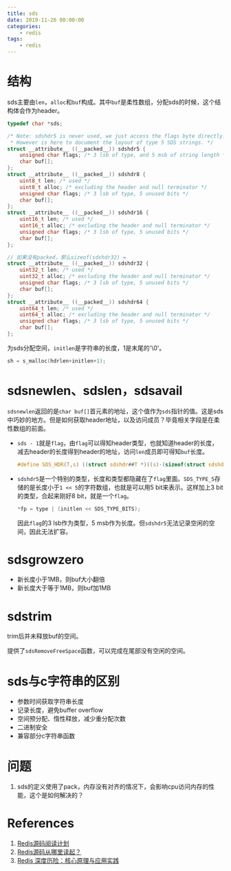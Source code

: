 ```yaml
---
title: sds
date: 2019-11-26 00:00:00
categories:
    - redis
tags:
    - redis
---
```


# 结构
sds主要由`len`，`alloc`和`buf`构成。其中`buf`是柔性数组，分配sds的时候，这个结构体会作为header。

```c
typedef char *sds;

/* Note: sdshdr5 is never used, we just access the flags byte directly.
 * However is here to document the layout of type 5 SDS strings. */
struct __attribute__ ((__packed__)) sdshdr5 {
    unsigned char flags; /* 3 lsb of type, and 5 msb of string length */
    char buf[];
};
struct __attribute__ ((__packed__)) sdshdr8 {
    uint8_t len; /* used */
    uint8_t alloc; /* excluding the header and null terminator */
    unsigned char flags; /* 3 lsb of type, 5 unused bits */
    char buf[];
};
struct __attribute__ ((__packed__)) sdshdr16 {
    uint16_t len; /* used */
    uint16_t alloc; /* excluding the header and null terminator */
    unsigned char flags; /* 3 lsb of type, 5 unused bits */
    char buf[];
};

// 如果没有packed，那么sizeof(sdshdr32) =
struct __attribute__ ((__packed__)) sdshdr32 {
    uint32_t len; /* used */
    uint32_t alloc; /* excluding the header and null terminator */
    unsigned char flags; /* 3 lsb of type, 5 unused bits */
    char buf[];
};
struct __attribute__ ((__packed__)) sdshdr64 {
    uint64_t len; /* used */
    uint64_t alloc; /* excluding the header and null terminator */
    unsigned char flags; /* 3 lsb of type, 5 unused bits */
    char buf[];
};
```

为sds分配空间，`initlen`是字符串的长度，1是末尾的'\0'。

```c
sh = s_malloc(hdrlen+initlen+1);
```

# sdsnewlen、sdslen，sdsavail
`sdsnewlen`返回的是`char buf[]`首元素的地址，这个值作为`sds`指针的值。这是sds中巧妙的地方。但是如何获取header地址，以及访问成员？毕竟相关字段是在柔性数组的前面。

* `sds - 1`就是`flag`，由`flag`可以得知header类型，也就知道header的长度，减去header的长度得到header的地址，访问`len`成员即可得知`buf`长度。

    ```c
    #define SDS_HDR(T,s) ((struct sdshdr##T *)((s)-(sizeof(struct sdshdr##T))))
    ```

* `sdshdr5`是一个特别的类型，长度和类型都隐藏在了`flag`里面。`SDS_TYPE_5`存储的是长度小于`1 << 5`的字符数组，也就是可以用5 bit来表示。这样加上3 bit的类型，合起来刚好8 bit，就是一个`flag`。

    ```c
    *fp = type | (initlen << SDS_TYPE_BITS);
    ```

    因此`flag`的3 lsb作为类型，5 msb作为长度。但`sdshdr5`无法记录空闲的空间，因此无法扩容。

# sdsgrowzero
* 新长度小于1MB，则buf大小翻倍
* 新长度大于等于1MB，则buf加1MB

# sdstrim
trim后并未释放buf的空间。

提供了`sdsRemoveFreeSpace`函数，可以完成在尾部没有空闲的空间。

# sds与c字符串的区别
* 参数时间获取字符串长度
* 记录长度，避免buffer overflow
* 空间预分配、惰性释放，减少重分配次数
* 二进制安全
* 兼容部分c字符串函数

# 问题
1. sds的定义使用了pack，内存没有对齐的情况下，会影响cpu访问内存的性能，这个是如何解决的？

# References
1. [Redis源码阅读计划](https://youjiali1995.github.io/redis/learn-redis/)
2. [Redis源码从哪里读起？](https://mp.weixin.qq.com/s?__biz=MzA4NTg1MjM0Mg==&mid=2657261663&idx=1&sn=949aec03a6edf0b2281d5d83147ba367&chksm=84479186b33018903b9a3664d4de17ab83b62760e456ffcf32e9319d03964892fac6d0a7c208&scene=21#wechat_redirect)
3. [Redis 深度历险：核心原理与应用实践](https://juejin.im/book/5afc2e5f6fb9a07a9b362527/section/5b336601f265da598e13f917)
